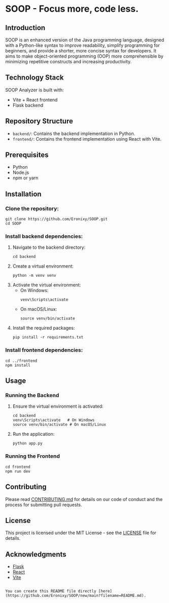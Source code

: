 # SOOP - Focus more, code less.

## Introduction
SOOP is an enhanced version of the Java programming language, designed with a Python-like syntax to improve readability, simplify programming for beginners, and provide a shorter, more concise syntax for developers. It aims to make object-oriented programming (OOP) more comprehensible by minimizing repetitive constructs and increasing productivity.

## Technology Stack
SOOP Analyzer is built with:
- Vite + React frontend
- Flask backend

## Repository Structure
- `backend/`: Contains the backend implementation in Python.
- `frontend/`: Contains the frontend implementation using React with Vite.

## Prerequisites
- Python
- Node.js
- npm or yarn

## Installation
### Clone the repository:

```
git clone https://github.com/Eronixy/SOOP.git
cd SOOP
```

### Install backend dependencies:
1. Navigate to the backend directory:
   ```
   cd backend
   ```
2. Create a virtual environment:
   ```
   python -m venv venv
   ```
3. Activate the virtual environment:
   - On Windows:
     ```
     venv\Scripts\activate
     ```
   - On macOS/Linux:
     ```
     source venv/bin/activate
     ```
4. Install the required packages:
   ```
   pip install -r requirements.txt
   ```

### Install frontend dependencies:
```
cd ../frontend
npm install
```

## Usage
### Running the Backend
1. Ensure the virtual environment is activated:
   ```
   cd backend
   venv\Scripts\activate   # On Windows
   source venv/bin/activate # On macOS/Linux
   ```
2. Run the application:
   ```
   python app.py
   ```

### Running the Frontend
```
cd frontend
npm run dev
```

## Contributing
Please read [CONTRIBUTING.md](CONTRIBUTING.md) for details on our code of conduct and the process for submitting pull requests.

## License
This project is licensed under the MIT License - see the [LICENSE](LICENSE) file for details.

## Acknowledgments
- [Flask](https://flask.palletsprojects.com/)
- [React](https://reactjs.org/)
- [Vite](https://vitejs.dev/)
```

You can create this README file directly [here](https://github.com/Eronixy/SOOP/new/main?filename=README.md).
